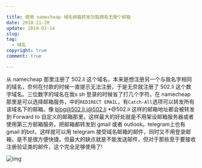 ```yaml
---

title: 使用 namecheap 域名邮箱转发功能拥有无限个邮箱
date: 2018-11-20
update: 2019-03-14
slug: 
tag:
  - 域名
copyright: true
comment: true

---
```


从 namecheap 那里注册了 502.li 这个域名，本来是想注册另一个与我名字相同的域名，奈何在付款的时候一直提示无法注册，于是无奈就注册了 502.li 这个数字域名。三位数字的域名在我s sh 登录的时候省了打几个字符。在 namecheap 那里是可以选择邮箱服务，中的`REDIRECT EMAIL`，有`Catch-All`选项可以转发所有该域名下的邮箱。像 blog@502.li,i@502.li *@502.li 这样的邮箱地址都会被转发到 Forward to 自定义的邮箱那里。这样最大的好处就是不用架设邮箱服务器或者使用第三方邮箱服务。把邮箱都转发到 gmail 或者 outlook。telegram上也有gmail 的bot，这样就可以用 telegram 接受域名邮箱的邮件，同时又不用登录邮箱，是不是很方便快捷。但最大的缺点就是不能发送邮件，但对于那些至于要接收注册验证类的邮件，这个完全足够使用了!

 ![img](https://blog.502.li/img416815644.png) 